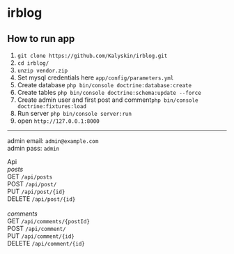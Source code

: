 irblog
======
How to run app
- 
1) `git clone https://github.com/Kalyskin/irblog.git`
2) `cd irblog/`
3) `unzip vendor.zip`
4) Set mysql credentials here `app/config/parameters.yml`
5) Create database `php bin/console doctrine:database:create`
6) Create tables `php bin/console doctrine:schema:update --force`
7) Create admin user and first post and comment`php bin/console doctrine:fixtures:load`
8) Run server `php bin/console server:run`
9) open `http://127.0.0.1:8000`

<hr/>

 admin email: `admin@example.com`<br/>
 admin pass: `admin`

Api<br/>
*posts*<br>
 GET `/api/posts`<br>
 POST `/api/post/`<br>
 PUT `/api/post/{id}`<br>
 DELETE `/api/post/{id}`<br>
<br/>
*comments*<br>
 GET `/api/comments/{postId}`<br>
 POST `/api/comment/`<br>
 PUT `/api/comment/{id}`<br>
 DELETE `/api/comment/{id}`<br>
<br/><br/>

